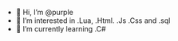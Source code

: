 - 👋 Hi, I’m @purple
- 👀 I’m interested in .Lua, .Html. .Js .Css and .sql
- 🌱 I’m currently learning .C#

<!---
Sony0101/Sony0101 is a ✨ special ✨ repository because its `README.md` (this file) appears on your GitHub profile.
You can click the Preview link to take a look at your changes.
--->
